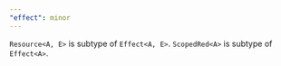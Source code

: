 ```yaml
---
"effect": minor
---
```


`Resource<A, E>` is subtype of `Effect<A, E>`.
`ScopedRed<A>` is subtype of `Effect<A>`.
